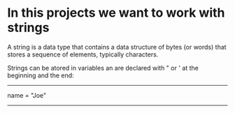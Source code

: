 # In this projects we want to work with strings

A string is a data type that contains a data structure of bytes (or words) that stores a sequence of elements, typically characters.

Strings can be atored in variables an are declared with " or ' at the beginning and the end:
***
name = "Joe"
***
